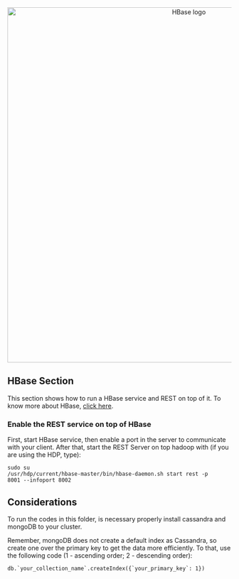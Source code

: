 <div align='center'>
    <img src='https://1.cms.s81c.com/sites/default/files/styles/band_inline_image_standard/public/2019-06/apache-hbase-logo_0.png?itok=GfW4z5QC' alt='HBase logo' width='800px'></img>
</div>

<h2>HBase Section</h2>

<p>This section shows how to run a HBase service and REST on top of it. To know more about HBase, <a href='https://hbase.apache.org/book.html#arch.overview'>click here</a>.</p>

<h3>Enable the REST service on top of HBase</h3>
<p>First, start HBase service, then enable a port in the server to communicate with your client. After that, start the REST Server on top hadoop with (if you are using the HDP, type):</p>

<code>sudo su</code><br/>
<code>/usr/hdp/current/hbase-master/bin/hbase-daemon.sh start rest -p 8001 --infoport 8002</code><br/>

<h2>Considerations</h2>
<p>To run the codes in this folder, is necessary properly install cassandra and mongoDB to your cluster.</p>
<p>Remember, mongoDB does not create a default index as Cassandra, so create one over the primary key to get the data more efficiently. To that, use the following code (1 - ascending order; 2 - descending order):</p>
<code>db.`your_collection_name`.createIndex({`your_primary_key`: 1})</code><br/>


